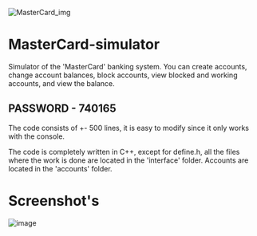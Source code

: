 <img src="![Mastercard-logo svg](https://github.com/user-attachments/assets/7f7a44d7-cfad-4fe5-bb49-4422f1454ba7)
" alt="MasterCard_img">
# MasterCard-simulator
Simulator of the 'MasterCard' banking system. 
You can create accounts, change account balances, block accounts, view blocked and working accounts, and view the balance.  
## PASSWORD - 740165
The code consists of +- 500 lines, it is easy to modify since it only works with the console.

The code is completely written in C++, except for define.h, all the files where the work is done are located in the 'interface' folder.
Accounts are located in the 'accounts' folder.

# Screenshot's
![image](https://github.com/user-attachments/assets/a19a9bee-b022-4889-a537-687275a47a12)
